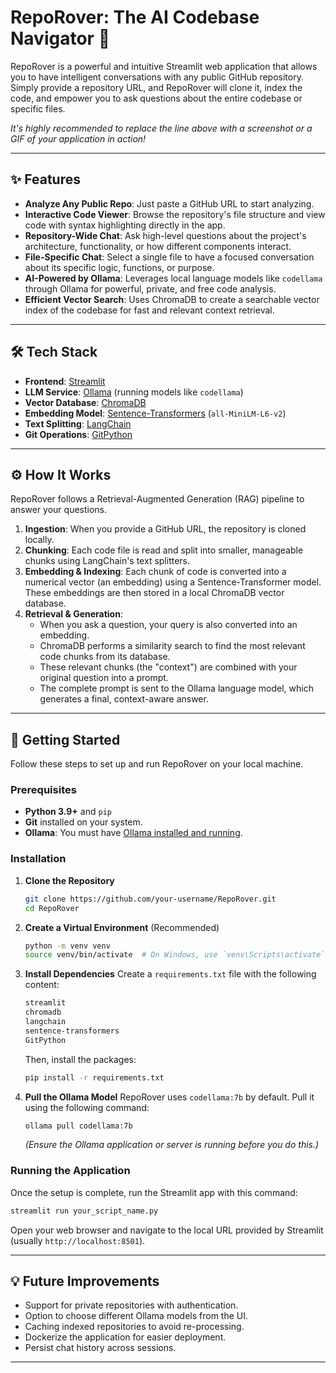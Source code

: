 # RepoRover: The AI Codebase Navigator 🚀

[](https://www.python.org/)
[](https://streamlit.io/)
[](https://www.trychroma.com/)
[](https://ollama.com/)

RepoRover is a powerful and intuitive Streamlit web application that allows you to have intelligent conversations with any public GitHub repository. Simply provide a repository URL, and RepoRover will clone it, index the code, and empower you to ask questions about the entire codebase or specific files.

*It's highly recommended to replace the line above with a screenshot or a GIF of your application in action\!*

-----

## ✨ Features

  * **Analyze Any Public Repo**: Just paste a GitHub URL to start analyzing.
  * **Interactive Code Viewer**: Browse the repository's file structure and view code with syntax highlighting directly in the app.
  * **Repository-Wide Chat**: Ask high-level questions about the project's architecture, functionality, or how different components interact.
  * **File-Specific Chat**: Select a single file to have a focused conversation about its specific logic, functions, or purpose.
  * **AI-Powered by Ollama**: Leverages local language models like `codellama` through Ollama for powerful, private, and free code analysis.
  * **Efficient Vector Search**: Uses ChromaDB to create a searchable vector index of the codebase for fast and relevant context retrieval.

-----

## 🛠️ Tech Stack

  * **Frontend**: [Streamlit](https://streamlit.io/)
  * **LLM Service**: [Ollama](https://ollama.com/) (running models like `codellama`)
  * **Vector Database**: [ChromaDB](https://www.trychroma.com/)
  * **Embedding Model**: [Sentence-Transformers](https://www.sbert.net/) (`all-MiniLM-L6-v2`)
  * **Text Splitting**: [LangChain](https://www.langchain.com/)
  * **Git Operations**: [GitPython](https://gitpython.readthedocs.io/)

-----

## ⚙️ How It Works

RepoRover follows a Retrieval-Augmented Generation (RAG) pipeline to answer your questions.

1.  **Ingestion**: When you provide a GitHub URL, the repository is cloned locally.
2.  **Chunking**: Each code file is read and split into smaller, manageable chunks using LangChain's text splitters.
3.  **Embedding & Indexing**: Each chunk of code is converted into a numerical vector (an embedding) using a Sentence-Transformer model. These embeddings are then stored in a local ChromaDB vector database.
4.  **Retrieval & Generation**:
      * When you ask a question, your query is also converted into an embedding.
      * ChromaDB performs a similarity search to find the most relevant code chunks from its database.
      * These relevant chunks (the "context") are combined with your original question into a prompt.
      * The complete prompt is sent to the Ollama language model, which generates a final, context-aware answer.

-----

## 🚀 Getting Started

Follow these steps to set up and run RepoRover on your local machine.

### Prerequisites

  * **Python 3.9+** and `pip`
  * **Git** installed on your system.
  * **Ollama**: You must have [Ollama installed and running](https://ollama.com/).

### Installation

1.  **Clone the Repository**

    ```bash
    git clone https://github.com/your-username/RepoRover.git
    cd RepoRover
    ```

2.  **Create a Virtual Environment** (Recommended)

    ```bash
    python -m venv venv
    source venv/bin/activate  # On Windows, use `venv\Scripts\activate`
    ```

3.  **Install Dependencies**
    Create a `requirements.txt` file with the following content:

    ```txt
    streamlit
    chromadb
    langchain
    sentence-transformers
    GitPython
    ```

    Then, install the packages:

    ```bash
    pip install -r requirements.txt
    ```

4.  **Pull the Ollama Model**
    RepoRover uses `codellama:7b` by default. Pull it using the following command:

    ```bash
    ollama pull codellama:7b
    ```

    *(Ensure the Ollama application or server is running before you do this.)*

### Running the Application

Once the setup is complete, run the Streamlit app with this command:

```bash
streamlit run your_script_name.py
```

Open your web browser and navigate to the local URL provided by Streamlit (usually `http://localhost:8501`).

-----

## 💡 Future Improvements

  *  Support for private repositories with authentication.
  *  Option to choose different Ollama models from the UI.
  *  Caching indexed repositories to avoid re-processing.
  *  Dockerize the application for easier deployment.
  *  Persist chat history across sessions.

-----
